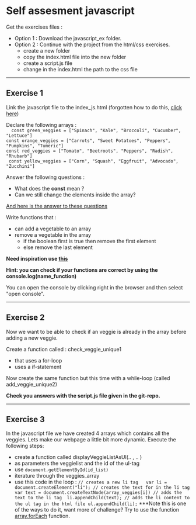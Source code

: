 # Self assesment javascript 

Get the exercises files : 
* Option 1 : Download the javascript_ex folder. 
* Option 2 : Continue with the project from the html/css exercises. 
    * create a new folder
    * copy the index.html file into the new folder
    * create a script.js file 
    * change in the index.html the path to the css file 

*** 

## Exercise 1 

Link the javascript file to the index_js.html (forgotten how to do this, [click here](https://www.w3schools.com/js/js_whereto.asp#:~:text=down%20the%20display.-,External%20JavaScript,-Scripts%20can%20also))

Declare the following arrays : <br>
``  
const green_veggies = ["Spinach", "Kale", "Broccoli", "Cucumber", "Lettuce"] ``
<br>
``
const orange_veggies = ["Carrots", "Sweet Potatoes", "Peppers", "Pumpkins", "Tumeric"]
``<br>
``
const red_veggies = ["Tomato", "Beetroots", "Peppers", "Radish", "Rhubarb"]
``<br> 
`` 
const yellow_veggies = ["Corn", "Squash", "Eggfruit", "Advocado", "Zucchini"]
`` <br> 

Answer the following questions : 
* What does the **const** mean ? 
* Can we still change the elements inside the array? 

[And here is the answer to these questions](https://www.w3schools.com/js/js_array_const.asp#:~:text=Arrays%20are%20Not%20Constants)

Write functions that : 
* can add a vegetable to an array 
* remove a vegetable in the array 
    * if the boolean first is true then remove the first element 
    * else remove the last element 

**Need inspiration use [this](https://www.w3schools.com/jsref/jsref_obj_array.asp)**

**Hint: you can check if your functions are correct by using the console.log(name_function)**

You can open the console by clicking right in the browser and then select "open console". 

***

## Exercise 2 

Now we want to be able to check if an veggie is already in the array before adding a new veggie. 

Create a function called : check_veggie_unique1 
* that uses a for-loop 
* uses a if-statement

Now create the same function but this time with a while-loop (called add_veggie_unique2)

**Check you answers with the script.js file given in the git-repo.**  

*** 

## Exercise 3 
In the javascript file we have created 4 arrays which contains all the veggies. 
Lets make our webpage a little bit more dynamic. 
Execute the following steps: 
* create a function called displayVeggieListAsUl(.. , .. )
* as parameters the veggielist and the id of the ul-tag
* use ``document.getElementById(id_list)``
* iterature through the veggies_array 
* use this code in the loop : 
    ``
        // creates a new li tag  
        var li = document.createElement("li");
        // creates the text for in the li tag 
        var text = document.createTextNode(array_veggies[i])
        // adds the text to the li tag 
        li.appendChild(text);
        // adds the li content to the ul tag in the html file
        ul.appendChild(li);
    ``
    ***Note this is one of the ways to do it, want more of challenge? Try to use the function [array.forEach](https://www.w3schools.com/js/js_array_iteration.asp#:~:text=JavaScript%20Array%20forEach()) function.
